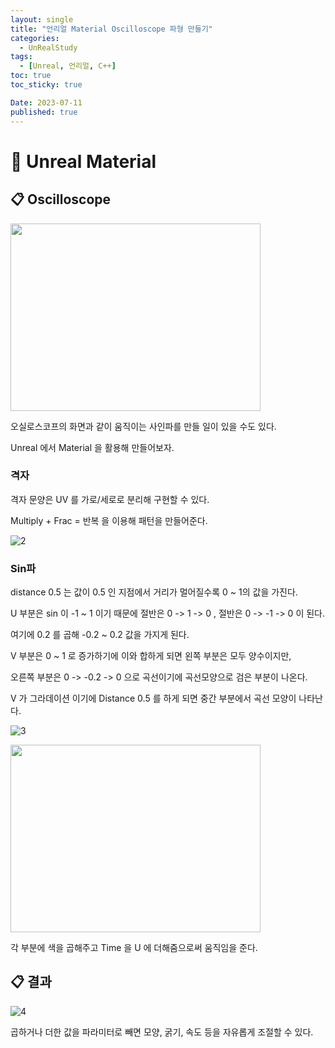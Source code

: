 ```yaml
---
layout: single
title: "언리얼 Material Oscilloscope 파형 만들기"
categories:
  - UnRealStudy
tags:
  - [Unreal, 언리얼, C++]
toc: true
toc_sticky: true

Date: 2023-07-11
published: true
---
```


# 📌 Unreal Material

## 📋 Oscilloscope
<img src="https://github.com/GonoBae/UEStudy/assets/87271529/c214a28e-2b94-4e0a-ad7f-954b544c0184" width="400" height="300">

오실로스코프의 화면과 같이 움직이는 사인파를 만들 일이 있을 수도 있다.

Unreal 에서 Material 을 활용해 만들어보자.

### 격자
격자 문양은 UV 를 가로/세로로 분리해 구현할 수 있다.

Multiply + Frac = 반복 을 이용해 패턴을 만들어준다.

![2](https://github.com/GonoBae/UEStudy/assets/87271529/f8cab759-9a22-49e5-a7c4-ec5770bc44f7)

### Sin파
distance 0.5 는 값이 0.5 인 지점에서 거리가 멀어질수록 0 ~ 1의 값을 가진다.

U 부분은 sin 이 -1 ~ 1 이기 때문에 절반은 0 -> 1 -> 0 , 절반은 0 -> -1 -> 0 이 된다.

여기에 0.2 를 곱해 -0.2 ~ 0.2 값을 가지게 된다.

V 부분은 0 ~ 1 로 증가하기에 이와 합하게 되면 왼쪽 부분은 모두 양수이지만,

오른쪽 부분은 0 -> -0.2 -> 0 으로 곡선이기에 곡선모양으로 검은 부분이 나온다.

V 가 그라데이션 이기에 Distance 0.5 를 하게 되면 중간 부분에서 곡선 모양이 나타난다.

![3](https://github.com/GonoBae/GonoBae.github.io/assets/87271529/879ca832-3cdf-4c71-b194-5ad1d2639f4f)

<img src="https://github.com/GonoBae/UEStudy/assets/87271529/0bf5db30-0308-4092-8737-5f29103567e5" width="400" height="300">

각 부분에 색을 곱해주고 Time 을 U 에 더해줌으로써 움직임을 준다.

## 📋 결과
![4](https://github.com/GonoBae/UEStudy/assets/87271529/97c3d01a-9ca7-4558-bfc0-00452ae7b881)

곱하거나 더한 값을 파라미터로 빼면 모양, 굵기, 속도 등을 자유롭게 조절할 수 있다.